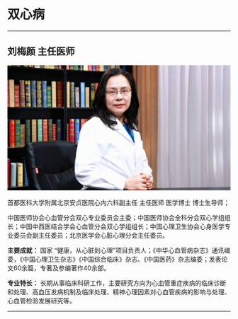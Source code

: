 # 双心病

---

## 刘梅颜 主任医师

![1679378634651](image/c06_054/1679378634651.png)

首都医科大学附属北京安贞医院心内六科副主任 主任医师 医学博士 博士生导师；

中国医师协会心血管分会双心专业委员会主委；中国医师协会全科分会双心学组组长；中国中西医结合学会心血管分会双心学组组长；中国心理卫生协会心身医学专业委员会副主任委员；北京医学会心脏心理分会主任委员。


**主要成就：** 国家 “健康，从心脏到心理”项目负责人；《中华心血管病杂志》通讯编委，《中国心理卫生杂志》《中国综合临床》杂志、《中国医药》杂志编委；发表论文60余篇，专著及参编著作40余部。


**专业特长：** 长期从事临床科研工作，主要研究方向为心血管重症疾病的临床诊断和处理、高血压发病机制及临床处理、精神心理因素对心血管疾病的影响与处理、心血管检验发展研究等。

---
